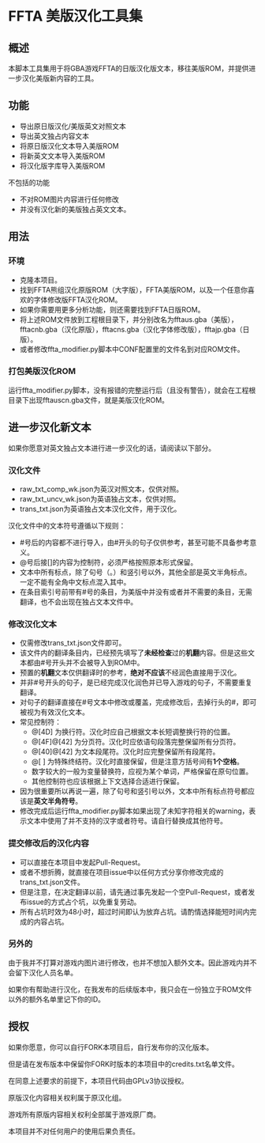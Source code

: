 # FFTA 美版汉化工具集

## 概述

本脚本工具集用于将GBA游戏FFTA的日版汉化版文本，移往美版ROM，并提供进一步汉化美版新内容的工具。

## 功能

- 导出原日版汉化/美版英文对照文本
- 导出英文独占内容文本
- 将原日版汉化文本导入美版ROM
- 将新英文文本导入美版ROM
- 将汉化版字库导入美版ROM

不包括的功能

- 不对ROM图片内容进行任何修改
- 并没有汉化新的美版独占英文文本。

## 用法

### 环境

- 克隆本项目。
- 找到FFTA熊组汉化原版ROM（大字版），FFTA美版ROM，以及一个任意你喜欢的字体修改版FFTA汉化ROM。
- 如果你需要用更多分析功能，则还需要找到FFTA日版ROM。
- 将上述ROM文件放到工程根目录下，并分别改名为fftaus.gba（美版），fftacnb.gba（汉化原版），fftacns.gba（汉化字体修改版），fftajp.gba（日版）。
- 或者修改ffta_modifier.py脚本中CONF配置里的文件名到对应ROM文件。

### 打包美版汉化ROM

运行ffta_modifier.py脚本，没有报错的完整运行后（且没有警告），就会在工程根目录下出现fftauscn.gba文件，就是美版汉化ROM。

## 进一步汉化新文本

如果你愿意对英文独占文本进行进一步汉化的话，请阅读以下部分。

### 汉化文件

- raw_txt_comp_wk.json为英汉对照文本，仅供对照。
- raw_txt_uncv_wk.json为英语独占文本，仅供对照。
- trans_txt.json为英语独占文本汉化文件，用于汉化。

汉化文件中的文本符号遵循以下规则：

- #号后的内容都不进行导入，由#开头的句子仅供参考，甚至可能不具备参考意义。
- @号后接[]的内容为控制符，必须严格按照原本形式保留。
- 文本中所有标点，除了句号（。）和竖引号以外，其他全部是英文半角标点。一定不能有全角中文标点混入其中。
- 在条目索引号前带有#号的条目，为美版中并没有或者并不需要的条目，无需翻译，也不会出现在独占文本文件中。

### 修改汉化文本

- 仅需修改trans_txt.json文件即可。
- 该文件内的翻译条目内，已经预先填写了**未经检查**过的**机翻**内容。但是这些文本都由#号开头并不会被导入到ROM中。
- 预置的**机翻**文本仅供翻译时的参考，**绝对不应该**不经润色直接用于汉化。
- 并非#号开头的句子，是已经完成汉化润色并已导入游戏的句子，不需要重复翻译。
- 对句子的翻译直接在#号文本中修改或覆盖，完成修改后，去掉行头的#，即可被视为有效汉化文本。
- 常见控制符：
    - @[4D] 为换行符。汉化时应自己根据文本长短调整换行符的位置。
    - @[4F]@[42] 为分页符。汉化时应依语句段落完整保留所有分页符。
    - @[40]@[42] 为文本段尾符。汉化时应完整保留所有段尾符。
    - @[ ] 为特殊终结符。汉化时直接保留，但是注意方括号间有**1个空格**。
    - 数字较大的一般为变量替换符，应视为某个单词，严格保留在原句位置。
    - 其他控制符也应该根据上下文选择合适进行保留。
- 因为很重要所以再说一遍，除了句号和竖引号以外，文本中所有标点符号都应该是**英文半角符号**。
- 修改完成后运行ffta_modifier.py脚本如果出现了未知字符相关的warning，表示文本中使用了并不支持的汉字或者符号。请自行替换成其他符号。

### 提交修改后的汉化内容

- 可以直接在本项目中发起Pull-Request。
- 或者不想折腾，就直接在项目issue中以任何方式分享你修改完成的trans_txt.json文件。
- 但是注意，在决定翻译以前，请先通过事先发起一个空Pull-Request，或者发布issue的方式占个坑，以免重复劳动。
- 所有占坑时效为48小时，超过时间即认为放弃占坑。请酌情选择能短时间内完成的内容占坑。

### 另外的

由于我并不打算对游戏内图片进行修改，也并不想加入额外文本。因此游戏内并不会留下汉化人员名单。

如果你有帮助进行汉化，在我发布的后续版本中，我只会在一份独立于ROM文件以外的额外名单里记下你的ID。

## 授权

如果你愿意，你可以自行FORK本项目后，自行发布你的汉化版本。

但是请在发布版本中保留你FORK时版本的本项目中的credits.txt名单文件。

在同意上述要求的前提下，本项目代码由GPLv3协议授权。

原版汉化内容相关权利属于原汉化组。

游戏所有原版内容相关权利全部属于游戏原厂商。

本项目并不对任何用户的使用后果负责任。
